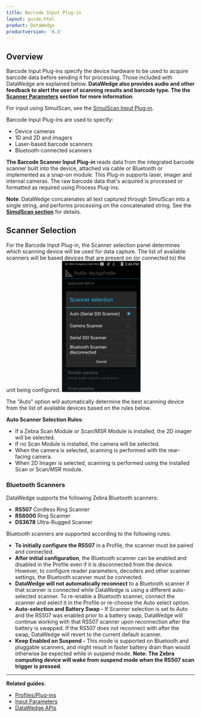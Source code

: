 ```yaml
---
title: Barcode Input Plug-in
layout: guide.html
product: DataWedge
productversion: '6.3'
---
```


## Overview

Barcode Input Plug-ins specify the device hardware to be used to acquire barcode data before sending it for processing. Those included with DataWedge are explained below. **DataWedge also provides audio and other feedback to alert the user of scanning results and barcode type. The the [Scanner Parameters](../../decoders/#scanparams) section for more information**. 

For input using SimulScan, see the [SimulScan Input Plug-in](../simulscan). 

Barcode Input Plug-ins are used to specify: 

* Device cameras 
* 1D and 2D and imagers 
* Laser-based barcode scanners 
* Bluetooth-connected scanners 

**The Barcode Scanner Input Plug-in** reads data from the integrated barcode scanner built into the device, attached via cable or Bluetooth or implemented as a snap-on module. This Plug-in supports laser, imager and internal cameras. The raw barcode data that's acquired is processed or formatted as required using Process Plug-ins. 

**Note**: DataWedge concatenates all text captured through SimulScan into a single string, and performs processing on the concatenated string. See the **[SimulScan section](../simulscan)** for details. 

## Scanner Selection
For the Barcode Input Plug-in, the Scanner selection panel determines which scanning device will be used for data capture. The list of available scanners will be based devices that are present on (or connected to) the unit being configured. 
<img style="height:350px" src="../11_select_input.png"/>
<br>

The "Auto" option will automatically determine the best scanning device from the list of available devices based on the rules below. 

**Auto Scanner Selection Rules**:
* If a Zebra Scan Module or Scan/MSR Module is installed, the 2D imager will be selected. 
* If no Scan Module is installed, the camera will be selected. 
* When the camera is selected, scanning is performed with the rear-facing camera.
* When 2D Imager is selected, scanning is performed using the installed Scan or Scan/MSR module.

### Bluetooth Scanners
DataWedge supports the following Zebra Bluetooth scanners: 

* **RS507** Cordless Ring Scanner
* **RS6000** Ring Scanner
* **DS3678** Ultra-Rugged Scanner

Bluetooth scanners are supported according to the following rules:

* **To initially configure the RS507** in a Profile, the scanner must be paired and connected.
* **After initial configuration**, the Bluetooth scanner can be enabled and disabled in the Profile even if it is disconnected from the device. However, to configure reader parameters, decoders and other scanner settings, the Bluetooth scanner must be connected.
* **DataWedge will not automatically reconnect** to a Bluetooth scanner if that scanner is connected while DataWedge is using a different auto-selected scanner. To re-enable a Bluetooth scanner, connect the scanner and select it in the Profile or re-choose the Auto select option.
* **Auto-selection and Battery Swap -** If Scanner selection is set to Auto and the RS507 was enabled prior to a battery swap, DataWedge will continue working with that RS507 scanner upon reconnection after the battery is swapped. If the RS507 does not reconnect with after the swap, DataWedge will revert to the current default scanner.
* **Keep Enabled on Suspend -** This mode is supported on Bluetooth and pluggable scanners, and might result in faster battery drain than would otherwise be expected while in suspend mode. **Note: The Zebra computing device will wake from suspend mode when the RS507 scan trigger is pressed**.

------

**Related guides**:

* [Profiles/Plug-ins](../../profiles)
* [Input Parameters](decoders)
* [DataWedge APIs](../../api) 

